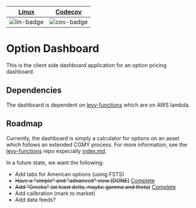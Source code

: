 | [Linux][lin-link] | [Codecov][cov-link] |
| :---------------: | :-----------------: |
| ![lin-badge]      | ![cov-badge]        |

[lin-badge]: https://travis-ci.org/phillyfan1138/option_dashboard.svg?branch=master "Travis build status"
[lin-link]:  https://travis-ci.org/phillyfan1138/option_dashboard "Travis build status"
[cov-badge]: https://codecov.io/gh/phillyfan1138/option_dashboard/branch/master/graph/badge.svg
[cov-link]:  https://codecov.io/gh/phillyfan1138/option_dashboard

# Option Dashboard

This is the client side dashboard application for an option pricing dashboard.

## Dependencies

The dashboard is dependent on [levy-functions](https://github.com/phillyfan1138/levy-functions) which are on AWS lambda.  

## Roadmap

Currently, the dashboard is simply a calculator for options on an asset which follows an extended CGMY process. For more information, see the [levy-functions](https://github.com/phillyfan1138/levy-functions) repo especially [index.md](https://github.com/phillyfan1138/levy-functions/blob/master/index.md).

In a future state, we want the following:

* Add tabs for American options (using FSTS)
* ~~Have a "simple" and "advanced" view [DONE]~~ [Complete](https://github.com/phillyfan1138/option_dashboard/commit/5bba9ab7ed50cc03b20662591789d887fe4f066f)
* ~~Add "Greeks" (at least delta, maybe gamma and theta)~~ [Complete](https://github.com/phillyfan1138/option_dashboard/commit/c8a8174aea080c8d95d2ae76e74f5ed616accd42)
* Add calibration (mark to market)
* Add data feeds?